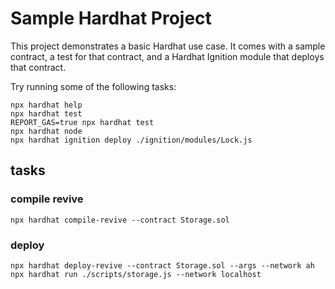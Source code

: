 # Sample Hardhat Project

This project demonstrates a basic Hardhat use case. It comes with a sample contract, a test for that contract, and a Hardhat Ignition module that deploys that contract.

Try running some of the following tasks:

```shell
npx hardhat help
npx hardhat test
REPORT_GAS=true npx hardhat test
npx hardhat node
npx hardhat ignition deploy ./ignition/modules/Lock.js
```

## tasks

### compile revive

```shell
npx hardhat compile-revive --contract Storage.sol
```

### deploy

```shell
npx hardhat deploy-revive --contract Storage.sol --args --network ah
npx hardhat run ./scripts/storage.js --network localhost
```
